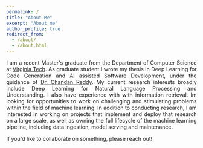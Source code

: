 ```yaml
---
permalink: /
title: "About Me"
excerpt: "About me"
author_profile: true
redirect_from: 
  - /about/
  - /about.html
---
```

<div style="text-align: justify">
I am a recent Master's graduate from the Department of Computer Science at <a href="https://cs.vt.edu">Virginia Tech</a>. As graduate student I wrote my thesis in Deep Learning for Code Generation and AI assisted Software Development, under the guidance of <a href="https://people.cs.vt.edu/~reddy/">Dr. Chandan Reddy</a>. My current research interests broadly include Deep Learning for Natural Language Processing and Understanding. I also have experience with with information retrieval. Im looking for opportunities to work on challenging and stimulating problems within the field of machine learning. In addition to conducting research, I am interested in working on projects that implement and deploy that research on a large scale, as well as owning the full lifecycle of the machine learning pipeline, including data ingestion, model serving and maintenance. 
</div>


If you'd like to collaborate on something, please reach out!



